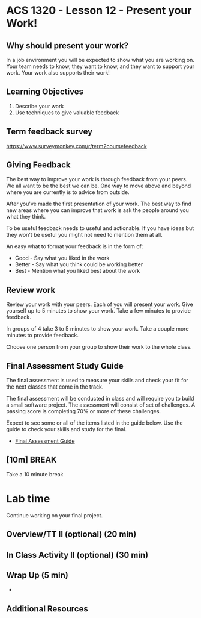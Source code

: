 <!-- .slide: data-background="./Images/header.svg" data-background-repeat="none" data-background-size="40% 40%" data-background-position="center 10%" class="header" -->
# ACS 1320 - Lesson 12 - Present your Work!

<!-- Put a link to the slides so that students can find them -->

<!-- ➡️ [**Slides**](/Syllabus-Template/Slides/Lesson1.html ':ignore') -->

<!-- > -->

## Why should present your work? 

In a job environment you will be expected to show what you are working on. Your team needs to know, they want to know, and they want to support your work. Your work also supports their work! 

<!-- > -->

## Learning Objectives

1. Describe your work
1. Use techniques to give valuable feedback

<!--  -->

## Term feedback survey

https://www.surveymonkey.com/r/term2coursefeedback

<!-- > -->

## Giving Feedback

The best way to improve your work is through feedback from your peers. We all want to be the best we can be. One way to move above and beyond where you are currently is to advice from outside. 

After you've made the first presentation of your work. The best way to find new areas where you can improve that work is ask the people around you what they think. 

To be useful feedback needs to useful and actionable. If you have ideas but they won't be useful you might not need to mention them at all.

An easy what to format your feedback is in the form of: 

- Good - Say what you liked in the work
- Better - Say what you think could be working better
- Best - Mention what you liked best about the work

<!-- > -->

## Review work

Review your work with your peers. Each of you will present your work. Give yourself up to 5 minutes to show your work. Take a few minutes to provide feedback.

In groups of 4 take 3 to 5 minutes to show your work. Take a couple more minutes to provide feedback. 

Choose one person from your group to show their work to the whole class. 

## Final Assessment Study Guide 

The final assessment is used to measure your skills and check your fit for the next classes that come in the track. 

The final assessment will be conducted in class and will require you to build a small software project. The assessment will consist of set of challenges. A passing score is completing 70% or more of these challenges. 

Expect to see some or all of the items listed in the guide below. Use the guide to check your skills and study for the final. 

- [Final Assessment Guide](../final-assessment-guide.md)

<!-- .slide: data-background="#087CB8" -->
## [**10m**] BREAK

Take a 10 minute break

# Lab time

Continue working on your final project.

## Overview/TT II (optional) (20 min)



## In Class Activity II (optional) (30 min)



## Wrap Up (5 min)

- 

<!-- > -->

## Additional Resources



<!-- 

## Minute-by-Minute

| **Elapsed** | **Time** | **Activity** |
| ----------- | -------- | ------------ |
| 0:00 | 0:05 | [Why you should know this](#why-you-should-know-this) |
| 0:05 | 0:15 | [Learning Objectives](#learning-objectives) |
| 0:20 | 0:30 | In Class Activity I |
| 0:50 | 0:10 | BREAK |
| 1:00 | 0:45 | In Class Activity II |
| 1:45 | 0:05 | Wrap up review objectives | 

-->
